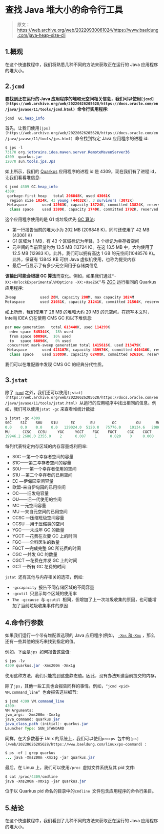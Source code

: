 # 查找 Java 堆大小的命令行工具

> 原文：<https://web.archive.org/web/20220930061024/https://www.baeldung.com/java-heap-size-cli>

## 1.概观

在这个快速教程中，我们将熟悉几种不同的方法来获取正在运行的 Java 应用程序的堆大小。

## 2.`jcmd`

**要找到正在运行的 Java 应用程序的堆和元空间相关信息，我们可以使用`[jcmd](https://web.archive.org/web/20220626205628/https://docs.oracle.com/en/java/javase/11/tools/jcmd.html) `命令行实用程序**:

```java
jcmd  GC.heap_info
```

首先，让我们使用`[jps](https://web.archive.org/web/20220626205628/https://docs.oracle.com/en/java/javase/11/tools/jps.html) `命令找到特定 Java 应用程序的进程 id:

```java
$ jps -l
73170 org.jetbrains.idea.maven.server.RemoteMavenServer36
4309  quarkus.jar
12070 sun.tools.jps.Jps
```

如上所示，我们的 [Quarkus](/web/20220626205628/https://www.baeldung.com/quarkus-io) 应用程序的进程 id 是 4309。现在我们有了进程 id，让我们看看堆信息:

```java
$ jcmd 4309 GC.heap_info
4309:
 garbage-first heap   total 206848K, used 43061K
  region size 1024K, 43 young (44032K), 3 survivors (3072K)
 Metaspace       used 12983K, capacity 13724K, committed 13824K, reserved 1060864K
  class space    used 1599K, capacity 1740K, committed 1792K, reserved 1048576K
```

这个应用程序使用的是 G1 或垃圾优先 [GC 算法](/web/20220626205628/https://www.baeldung.com/jvm-garbage-collectors):

*   第一行报告当前的堆大小为 202 MB (206848 K)，同时还使用了 42 MB (43061 K)
*   G1 区域为 1 MB，有 43 个区域标记为年轻，3 个标记为幸存者空间
*   元空间的当前容量约为 13.5 MB (13724 K)。在这 13.5 MB 中，大约使用了 12.5 MB (12983 K)。此外，我们可以拥有高达 1 GB 的元空间(1048576 K)。此外，保证有 13842 KB 可供 Java 虚拟机使用，也称为提交内存
*   最后一行显示了有多少元空间用于存储类信息

**该输出可能会根据 GC 算法**而变化。例如，如果我们通过`“-XX:+UnlockExperimentalVMOptions -XX:+UseZGC”`与 [ZGC](/web/20220626205628/https://www.baeldung.com/jvm-zgc-garbage-collector) 运行相同的 Quarkus 应用程序:

```java
ZHeap           used 28M, capacity 200M, max capacity 1024M
Metaspace       used 21031K, capacity 21241K, committed 21504K, reserved 22528K
```

如上所示，我们使用了 28 MB 的堆和大约 20 MB 的元空间。在撰写本文时，Intellij IDEA 仍在使用 CMS GC 和以下堆信息:

```java
par new generation   total 613440K, used 114299K
  eden space 545344K,  18% used
  from space 68096K,  16% used
  to   space 68096K,   0% used
 concurrent mark-sweep generation total 1415616K, used 213479K
 Metaspace       used 423107K, capacity 439976K, committed 440416K, reserved 1429504K
  class space    used 55889K, capacity 62488K, committed 62616K, reserved 1048576K
```

我们可以在堆配置中发现 CMS GC 的经典分代性质。

## 3.`jstat`

除了 [`jcmd`](/web/20220626205628/https://www.baeldung.com/java-heap-dump-capture#2-jcmd) 之外，我们还可以使用`[jstat](https://web.archive.org/web/20220626205628/https://docs.oracle.com/en/java/javase/11/tools/jstat.html) `从运行的应用程序中找出相同的信息。例如，我们可以使用`jstat -gc` 来查看堆统计数据:

```java
$ jstat -gc 4309
S0C    S1C    S0U    S1U      EC       EU        OC         OU       MC     
0.0    0.0    0.0    0.0   129024.0  5120.0   75776.0    10134.6   20864.0
MU      CCSC   CCSU     YGC     YGCT    FGC    FGCT     CGC    CGCT     GCTGCT
19946.2 2688.0 2355.0    2      0.007    1      0.020    0     0.000     0.027
```

每列代表特定内存区域的内存容量或利用率:

*   S0C —第一个幸存者空间的容量
*   S1C——第二幸存者空间的容量
*   S0U——第一个幸存者使用的空间
*   S1U —第二个幸存者的已用空间
*   EC —伊甸园空间容量
*   欧盟-来自伊甸园的已用空间
*   OC——旧发电容量
*   OU——旧一代使用的空间
*   MC —元空间容量
*   MU —来自元空间的已用空间
*   CCSC —压缩班级空间容量
*   CCSU —用于压缩类的空间
*   YGC——未成年 GC 的数量
*   YGCT —花费在次要 GC 上的时间
*   FGC——全科医生的数量
*   FGCT —完成完整 GC 所花费的时间
*   CGC —并发 GC 的数量
*   CGCT —花费在并发 GC 上的时间
*   GCT —所有 GC 花费的时间

`jstat `还有其他与内存相关的选项，例如:

*   `-gccapacity `报告不同存储区域的不同容量
*   `-gcutil `只显示每个区域的使用率
*   `The -gccause `与`-gcutil `相同，但增加了上一次垃圾收集的原因，也可能增加了当前垃圾收集事件的原因

## 4.命令行参数

如果我们运行一个带有堆配置选项的 Java 应用程序(例如， [`-Xms` 和`-Xmx`](/web/20220626205628/https://www.baeldung.com/jvm-parameters#explicit-heap-memory---xms-and-xmx-options) ，那么还有一些其他的技巧来找到指定的值。

例如，下面是`jps `如何报告这些值:

```java
$ jps -lv
4309 quarkus.jar -Xms200m -Xmx1g
```

使用这种方法，我们只能找到这些静态值。因此，没有办法知道当前提交的内存。

除了`jps`，其他一些工具也会报告同样的事情。例如，`“jcmd <pid> VM.command_line” `也会报告这些细节:

```java
$ jcmd 4309 VM.command_line
4309:
VM Arguments:
jvm_args: -Xms200m -Xmx1g
java_command: quarkus.jar
java_class_path (initial): quarkus.jar
Launcher Type: SUN_STANDARD
```

同样，在大多数基于 Unix 的系统上，我们可以使用`procps `包中的`[ps](/web/20220626205628/https://www.baeldung.com/linux/ps-command) `:

```java
$ ps -ef | grep quarkus
... java -Xms200m -Xmx1g -jar quarkus.jar
```

最后，在 Linux 上，我们可以使用`/proc `虚拟文件系统及其 pid 文件:

```java
$ cat /proc/4309/cmdline
java -Xms200m -Xmx1g -jar quarkus.jar
```

位于以 Quarkus pid 命名的目录中的`cmdline `文件包含应用程序的命令行条目。

## 5.结论

在这个快速教程中，我们看到了几种不同的方法来获取正在运行的 Java 应用程序的堆大小。